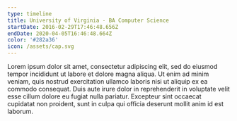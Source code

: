 ```yaml
---
type: timeline
title: University of Virginia - BA Computer Science
startDate: 2016-02-29T17:46:48.656Z
endDate: 2020-04-05T16:46:48.664Z
color: '#282a36'
icon: /assets/cap.svg
---
```


Lorem ipsum dolor sit amet, consectetur adipiscing elit, sed do eiusmod tempor incididunt ut labore et dolore magna aliqua. Ut enim ad minim veniam, quis nostrud exercitation ullamco laboris nisi ut aliquip ex ea commodo consequat. Duis aute irure dolor in reprehenderit in voluptate velit esse cillum dolore eu fugiat nulla pariatur. Excepteur sint occaecat cupidatat non proident, sunt in culpa qui officia deserunt mollit anim id est laborum.
